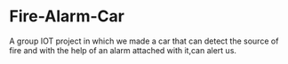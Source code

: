 # Fire-Alarm-Car
A group IOT project in which we made a car that can detect the source of fire and with the help of an alarm attached with it,can alert us.
